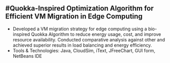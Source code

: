#Quokka-Inspired Optimization Algorithm for Efficient VM Migration in Edge Computing 
---
- Developed a VM migration strategy for edge computing using a bio-inspired Quokka Algorithm to reduce energy usage, cost, and improve resource availability. Conducted comparative analysis against other and achieved superior results in load balancing and energy efficiency. 
- Tools & Technologies: Java, CloudSim, iText, JFreeChart, GUI form, NetBeans IDE
